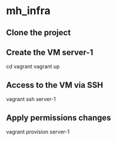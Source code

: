 # mh_infra
## Clone the project
## Create the VM server-1
cd vagrant
vagrant up

## Access to the VM via SSH
vagrant ssh server-1

## Apply permissions changes
vagrant provision server-1
